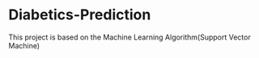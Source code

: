 # Diabetics-Prediction
This project is based on the Machine Learning Algorithm(Support Vector Machine)
